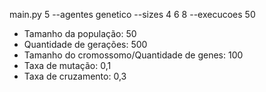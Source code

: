 main.py 5 --agentes genetico --sizes 4 6 8 --execucoes 50

- Tamanho da população: 50
- Quantidade de gerações: 500
- Tamanho do cromossomo/Quantidade de genes: 100
- Taxa de mutação: 0,1
- Taxa de cruzamento: 0,3